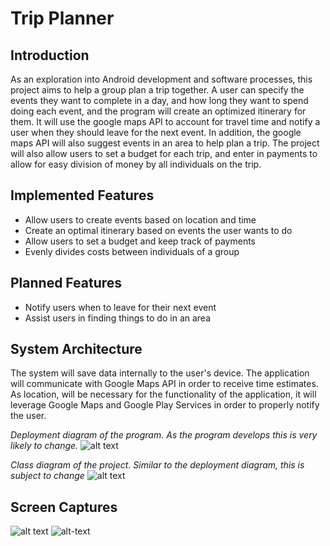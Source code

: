 **Trip Planner**
================

**Introduction**
----------------
As an exploration into Android development and software processes, this project aims to help a group plan a trip together. A user can specify the events they want to complete in a day, and how long they want to spend doing each event, and the program will create an optimized itinerary for them. It will use the google maps API to account for travel time and notify a user when they should leave for the next event. In addition, the google maps API will also suggest events in an area to help plan a trip. The project will also allow users to set a budget for each trip, and enter in payments to allow for easy division of money by all individuals on the trip.

**Implemented Features**
------------------------
* Allow users to create events based on location and time
* Create an optimal itinerary based on events the user wants to do
* Allow users to set a budget and keep track of payments
* Evenly divides costs between individuals of a group

**Planned Features**
--------------------
* Notify users when to leave for their next event
* Assist users in finding things to do in an area

**System Architecture**
-----------------------
The system will save data internally to the user's device. The application will communicate with Google Maps API in order to receive time estimates. As location, will be necessary for the functionality of the application, it will leverage Google Maps and Google Play Services in order to properly notify the user.

*Deployment diagram of the program. As the program develops this is very likely to change.*
![alt text](https://github.com/cpe305Spring17/spring2017-project-arjungup10/blob/master/ReadMeFiles/SoftwareArchDiagram.png)

*Class diagram of the project. Similar to the deployment diagram, this is subject to change*
![alt text](https://github.com/cpe305Spring17/spring2017-project-arjungup10/blob/master/ReadMeFiles/ClassDiagram.png)

Screen Captures
---------------
![alt text](https://github.com/cpe305Spring17/spring2017-project-arjungup10/blob/master/ReadMeFiles/TripScreen.png)
![alt-text](https://github.com/cpe305Spring17/spring2017-project-arjungup10/blob/master/ReadMeFiles/PaymentScreen.png)
